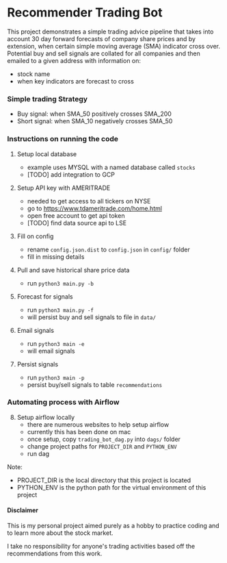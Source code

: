 # Recommender Trading Bot

This project demonstrates a simple trading advice pipeline that takes into account 30 day forward forecasts 
of company share prices and by extension, when certain simple moving average (SMA) indicator cross over. 
Potential buy and sell signals are collated for all companies and then emailed to a given address with 
information on:
* stock name
* when key indicators are forecast to cross

### Simple trading Strategy
* Buy signal: when SMA_50 positively crosses SMA_200
* Short signal: when SMA_10 negatively crosses SMA_50

### Instructions on running the code

1. Setup local database
    * example uses MYSQL with a named database called `stocks`
    * [TODO] add integration to GCP
    
2. Setup API key with AMERITRADE
    * needed to get access to all tickers on NYSE
    * go to https://www.tdameritrade.com/home.html
    * open free account to get api token
    * [TODO] find data source api to LSE

3. Fill on config
    * rename `config.json.dist` to `config.json` in `config/` folder
    * fill in missing details
    
4. Pull and save historical share price data
    * run `python3 main.py -b`
    
5. Forecast for signals
    * run `python3 main.py -f`
    * will persist buy and sell signals to file in `data/`
    
6. Email signals
    * run `python3 main -e`
    * will email signals
    
7. Persist signals
    * run `python3 main -p`
    * persist buy/sell signals to table `recommendations`

### Automating process with Airflow

8. Setup airflow locally 
    * there are numerous websites to help setup airflow
    * currently this has been done on mac
    * once setup, copy `trading_bot_dag.py` into `dags/` folder
    * change project paths for `PROJECT_DIR` and `PYTHON_ENV`
    * run dag
    
Note:
   * PROJECT_DIR is the local directory that this project is located
   * PYTHON_ENV is the python path for the virtual environment of this project


#### Disclaimer
This is my personal project aimed purely as a hobby to practice coding and to learn more about the stock market. 

I take no responsibility for anyone's trading activities based off the recommendations from this work. 

